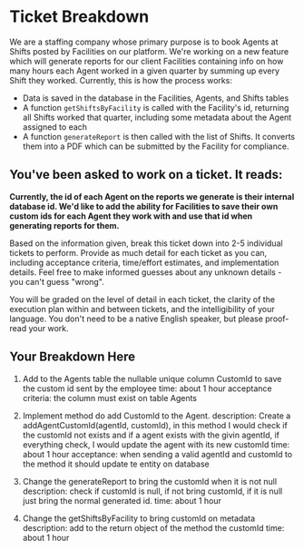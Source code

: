 # Ticket Breakdown
We are a staffing company whose primary purpose is to book Agents at Shifts posted by Facilities on our platform. We're working on a new feature which will generate reports for our client Facilities containing info on how many hours each Agent worked in a given quarter by summing up every Shift they worked. Currently, this is how the process works:

- Data is saved in the database in the Facilities, Agents, and Shifts tables
- A function `getShiftsByFacility` is called with the Facility's id, returning all Shifts worked that quarter, including some metadata about the Agent assigned to each
- A function `generateReport` is then called with the list of Shifts. It converts them into a PDF which can be submitted by the Facility for compliance.

## You've been asked to work on a ticket. It reads:

**Currently, the id of each Agent on the reports we generate is their internal database id. We'd like to add the ability for Facilities to save their own custom ids for each Agent they work with and use that id when generating reports for them.**


Based on the information given, break this ticket down into 2-5 individual tickets to perform. Provide as much detail for each ticket as you can, including acceptance criteria, time/effort estimates, and implementation details. Feel free to make informed guesses about any unknown details - you can't guess "wrong".


You will be graded on the level of detail in each ticket, the clarity of the execution plan within and between tickets, and the intelligibility of your language. You don't need to be a native English speaker, but please proof-read your work.

## Your Breakdown Here

1. Add to the Agents table the nullable unique column CustomId to save the custom id sent by the employee
time: about 1 hour
acceptance criteria: the column must exist on table Agents

2. Implement method do add CustomId to the Agent.
description: Create a addAgentCustomId(agentId, customId), in this method I would check if the customId not exists and if a agent exists with the givin agentId, if everything check, I would update the agent with its new customId
time: about 1 hour
acceptance: when sending a valid agentId and customId to the method it should update te entity on database

3. Change the generateReport to bring the customId when it is not null
description: check if customId is null, if not bring customId, if it is null just bring the normal generated id.
time: about 1 hour

4. Change the getShiftsByFacility to bring customId on metadata
description: add to the return object of the method the customId
time: about 1 hour